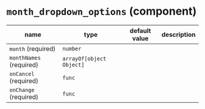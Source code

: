 `month_dropdown_options` (component)
====================================


| name  | type  | default value  | description  |
|---|---|---|---|
|`month` (required)|`number`|||
|`monthNames` (required)|`arrayOf[object Object]`|||
|`onCancel` (required)|`func`|||
|`onChange` (required)|`func`|||